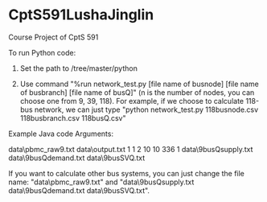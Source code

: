 # CptS591LushaJinglin
Course Project of CptS 591


To run Python code:

1. Set the path to /tree/master/python

2. Use command "%run network_test.py [file name of busnode] [file name of busbranch] [file name of busQ]" (n is the number of nodes, you can choose one from 9, 39, 118). For example, if we choose to calculate 118-bus network, we can just type "python network_test.py 118busnode.csv 118busbranch.csv 118busQ.csv"



Example Java code Arguments:

data\pbmc_raw9.txt data\output.txt 1 1 2 10 10 336 1 data\9busQsupply.txt data\9busQdemand.txt data\9busSVQ.txt

If you want to calculate other bus systems, you can just change the file name: "data\pbmc_raw9.txt" and "data\9busQsupply.txt data\9busQdemand.txt data\9busSVQ.txt".
